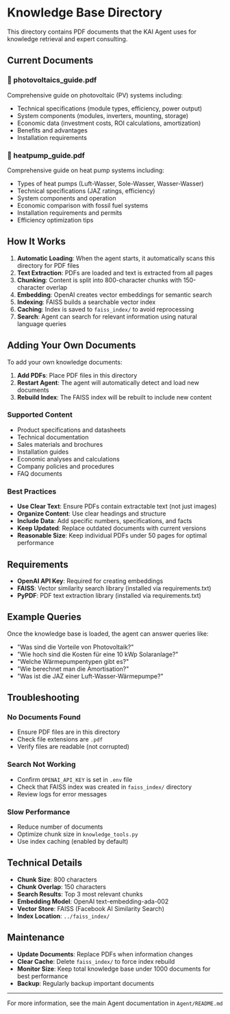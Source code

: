 # Knowledge Base Directory

This directory contains PDF documents that the KAI Agent uses for knowledge retrieval and expert consulting.

## Current Documents

### 📄 photovoltaics_guide.pdf
Comprehensive guide on photovoltaic (PV) systems including:
- Technical specifications (module types, efficiency, power output)
- System components (modules, inverters, mounting, storage)
- Economic data (investment costs, ROI calculations, amortization)
- Benefits and advantages
- Installation requirements

### 📄 heatpump_guide.pdf
Comprehensive guide on heat pump systems including:
- Types of heat pumps (Luft-Wasser, Sole-Wasser, Wasser-Wasser)
- Technical specifications (JAZ ratings, efficiency)
- System components and operation
- Economic comparison with fossil fuel systems
- Installation requirements and permits
- Efficiency optimization tips

## How It Works

1. **Automatic Loading**: When the agent starts, it automatically scans this directory for PDF files
2. **Text Extraction**: PDFs are loaded and text is extracted from all pages
3. **Chunking**: Content is split into 800-character chunks with 150-character overlap
4. **Embedding**: OpenAI creates vector embeddings for semantic search
5. **Indexing**: FAISS builds a searchable vector index
6. **Caching**: Index is saved to `faiss_index/` to avoid reprocessing
7. **Search**: Agent can search for relevant information using natural language queries

## Adding Your Own Documents

To add your own knowledge documents:

1. **Add PDFs**: Place PDF files in this directory
2. **Restart Agent**: The agent will automatically detect and load new documents
3. **Rebuild Index**: The FAISS index will be rebuilt to include new content

### Supported Content

- Product specifications and datasheets
- Technical documentation
- Sales materials and brochures
- Installation guides
- Economic analyses and calculations
- Company policies and procedures
- FAQ documents

### Best Practices

- **Use Clear Text**: Ensure PDFs contain extractable text (not just images)
- **Organize Content**: Use clear headings and structure
- **Include Data**: Add specific numbers, specifications, and facts
- **Keep Updated**: Replace outdated documents with current versions
- **Reasonable Size**: Keep individual PDFs under 50 pages for optimal performance

## Requirements

- **OpenAI API Key**: Required for creating embeddings
- **FAISS**: Vector similarity search library (installed via requirements.txt)
- **PyPDF**: PDF text extraction library (installed via requirements.txt)

## Example Queries

Once the knowledge base is loaded, the agent can answer queries like:

- "Was sind die Vorteile von Photovoltaik?"
- "Wie hoch sind die Kosten für eine 10 kWp Solaranlage?"
- "Welche Wärmepumpentypen gibt es?"
- "Wie berechnet man die Amortisation?"
- "Was ist die JAZ einer Luft-Wasser-Wärmepumpe?"

## Troubleshooting

### No Documents Found
- Ensure PDF files are in this directory
- Check file extensions are `.pdf`
- Verify files are readable (not corrupted)

### Search Not Working
- Confirm `OPENAI_API_KEY` is set in `.env` file
- Check that FAISS index was created in `faiss_index/` directory
- Review logs for error messages

### Slow Performance
- Reduce number of documents
- Optimize chunk size in `knowledge_tools.py`
- Use index caching (enabled by default)

## Technical Details

- **Chunk Size**: 800 characters
- **Chunk Overlap**: 150 characters
- **Search Results**: Top 3 most relevant chunks
- **Embedding Model**: OpenAI text-embedding-ada-002
- **Vector Store**: FAISS (Facebook AI Similarity Search)
- **Index Location**: `../faiss_index/`

## Maintenance

- **Update Documents**: Replace PDFs when information changes
- **Clear Cache**: Delete `faiss_index/` to force index rebuild
- **Monitor Size**: Keep total knowledge base under 1000 documents for best performance
- **Backup**: Regularly backup important documents

---

For more information, see the main Agent documentation in `Agent/README.md`
